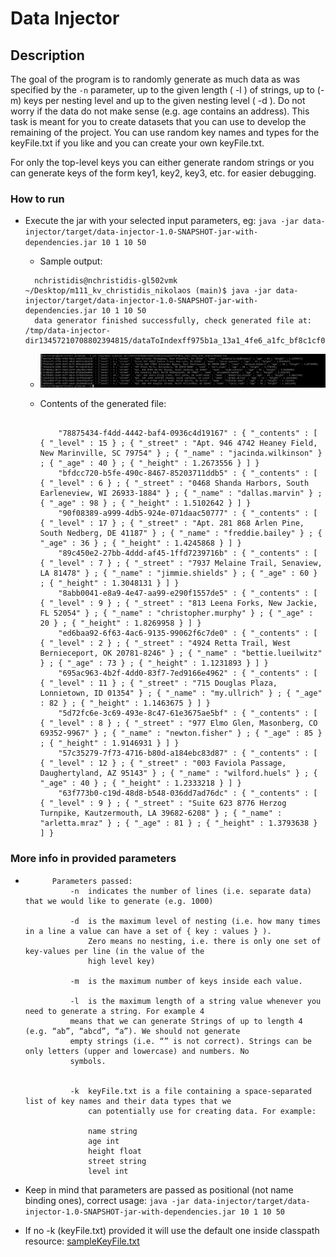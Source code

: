 
# Data Injector

## Description


The goal of the program is to randomly generate as much data as was specified by the `-n` parameter, up
to the given length ( -l ) of strings, up to (-m) keys per nesting level and up to the given nesting level
( -d ). Do not worry if the data do not make sense (e.g. age contains an address). This task is meant for
you to create datasets that you can use to develop the remaining of the project. 
You can use random key names and types for the keyFile.txt if you like and you can create your own keyFile.txt. 

For only the top-level keys you can either generate random strings or you can generate keys of the form key1,
key2, key3, etc. for easier debugging.



### How to run

* Execute the jar with your selected input parameters, eg: `java -jar data-injector/target/data-injector-1.0-SNAPSHOT-jar-with-dependencies.jar 10 1 10 50`
  * Sample output:
  ```text
    nchristidis@nchristidis-gl502vmk ~/Desktop/m111_kv_christidis_nikolaos (main)$ java -jar data-injector/target/data-injector-1.0-SNAPSHOT-jar-with-dependencies.jar 10 1 10 50
    data generator finished successfully, check generated file at: /tmp/data-injector-dir13457210708802394815/dataToIndexff975b1a_13a1_4fe6_a1fc_bf8c1cf029d3.txt

  ```
  
  * ![](kv_di_1.png)
  
  * Contents of the generated file:
    ```text
    
        "78875434-f4dd-4442-baf4-0936c4d19167" : { "_contents" : [ { "_level" : 15 } ; { "_street" : "Apt. 946 4742 Heaney Field, New Marinville, SC 79754" } ; { "_name" : "jacinda.wilkinson" } ; { "_age" : 40 } ; { "_height" : 1.2673556 } ] }
        "bfdcc720-b5fe-490c-8467-85203711ddb5" : { "_contents" : [ { "_level" : 6 } ; { "_street" : "0468 Shanda Harbors, South Earleneview, WI 26933-1884" } ; { "_name" : "dallas.marvin" } ; { "_age" : 98 } ; { "_height" : 1.5102642 } ] }
        "90f08389-a999-4db5-924e-071daac50777" : { "_contents" : [ { "_level" : 17 } ; { "_street" : "Apt. 281 868 Arlen Pine, South Nedberg, DE 41187" } ; { "_name" : "freddie.bailey" } ; { "_age" : 36 } ; { "_height" : 1.4245868 } ] }
        "89c450e2-27bb-4ddd-af45-1ffd7239716b" : { "_contents" : [ { "_level" : 7 } ; { "_street" : "7937 Melaine Trail, Senaview, LA 81478" } ; { "_name" : "jimmie.shields" } ; { "_age" : 60 } ; { "_height" : 1.3048131 } ] }
        "8abb0041-e8a9-4e47-aa99-e290f1557de5" : { "_contents" : [ { "_level" : 9 } ; { "_street" : "813 Leena Forks, New Jackie, FL 52054" } ; { "_name" : "christopher.murphy" } ; { "_age" : 20 } ; { "_height" : 1.8269958 } ] }
        "ed6baa92-6f63-4ac6-9135-99062f6c7de0" : { "_contents" : [ { "_level" : 2 } ; { "_street" : "4924 Retta Trail, West Bernieceport, OK 20781-8246" } ; { "_name" : "bettie.lueilwitz" } ; { "_age" : 73 } ; { "_height" : 1.1231893 } ] }
        "695ac963-4b2f-4dd0-83f7-7ed9166e4962" : { "_contents" : [ { "_level" : 11 } ; { "_street" : "715 Douglas Plaza, Lonnietown, ID 01354" } ; { "_name" : "my.ullrich" } ; { "_age" : 82 } ; { "_height" : 1.1463675 } ] }
        "5d72fc6e-3c69-493e-8c47-61e3675ae5bf" : { "_contents" : [ { "_level" : 8 } ; { "_street" : "977 Elmo Glen, Masonberg, CO 69352-9967" } ; { "_name" : "newton.fisher" } ; { "_age" : 85 } ; { "_height" : 1.9146931 } ] }
        "57c35279-7f73-4716-b80d-a184ebc83d87" : { "_contents" : [ { "_level" : 12 } ; { "_street" : "003 Faviola Passage, Daughertyland, AZ 95143" } ; { "_name" : "wilford.huels" } ; { "_age" : 40 } ; { "_height" : 1.2333218 } ] }
        "63f773b0-c19d-48d8-b548-036dd7ad76dc" : { "_contents" : [ { "_level" : 9 } ; { "_street" : "Suite 623 8776 Herzog Turnpike, Kautzermouth, LA 39682-6208" } ; { "_name" : "arletta.mraz" } ; { "_age" : 81 } ; { "_height" : 1.3793638 } ] }

    ```
    
### More info in provided parameters
* ```text
        Parameters passed:
            -n  indicates the number of lines (i.e. separate data) that we would like to generate (e.g. 1000)

            -d  is the maximum level of nesting (i.e. how many times in a line a value can have a set of { key : values } ).
                Zero means no nesting, i.e. there is only one set of key-values per line (in the value of the
                high level key)

            -m  is the maximum number of keys inside each value.

            -l  is the maximum length of a string value whenever you need to generate a string. For example 4
            means that we can generate Strings of up to length 4 (e.g. “ab”, “abcd”, “a”). We should not generate
            empty strings (i.e. “” is not correct). Strings can be only letters (upper and lowercase) and numbers. No
            symbols.


            -k  keyFile.txt is a file containing a space-separated list of key names and their data types that we
                can potentially use for creating data. For example:

                name string
                age int
                height float
                street string
                level int
  ```
  
* Keep in mind that parameters are passed as positional (not name binding ones), correct usage: `java -jar data-injector/target/data-injector-1.0-SNAPSHOT-jar-with-dependencies.jar 10 1 10 50`

* If no -k (keyFile.txt) provided it will use the default one inside classpath resource: [sampleKeyFile.txt](src/main/resources/sampleKeyFile.txt)